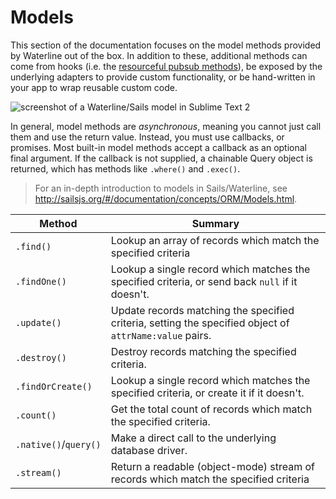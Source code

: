 # Models

This section of the documentation focuses on the model methods provided by Waterline out of the box.  In addition to these, additional methods can come from hooks (i.e. the [resourceful pubsub methods]()), be exposed by the underlying adapters to provide custom functionality, or be hand-written in your app to wrap reusable custom code.

![screenshot of a Waterline/Sails model in Sublime Text 2](http://i.imgur.com/8uRlFi8.png)

In general, model methods are _asynchronous_, meaning you cannot just call them and use the return value.  Instead, you must use callbacks, or promises.
Most built-in model methods accept a callback as an optional final argument. If the callback is not supplied, a chainable Query object is returned, which has methods like `.where()` and `.exec()`.


<!-- ![screenshot of the api/models/ folder in a text editor](http://i.imgur.com/xdTZpKT.png) -->

> For an in-depth introduction to models in Sails/Waterline, see <a href="http://sailsjs.org/#/documentation/concepts/ORM/Models.html">http://sailsjs.org/#/documentation/concepts/ORM/Models.html</a>.


 Method                | Summary
 --------------------- | ------------------------------------------------------------------------
 `.find()`             | Lookup an array of records which match the specified criteria
 `.findOne()`          | Lookup a single record which matches the specified criteria, or send back `null` if it doesn't.
 `.update()`           | Update records matching the specified criteria, setting the specified object of `attrName:value` pairs.
 `.destroy()`          | Destroy records matching the specified criteria.
 `.findOrCreate()`     | Lookup a single record which matches the specified criteria, or create it if it doesn't.
 `.count()`            | Get the total count of records which match the specified criteria.
 `.native()`/`query()` | Make a direct call to the underlying database driver.
 `.stream()`           | Return a readable (object-mode) stream of records which match the specified criteria

<docmeta name="uniqueID" value="Models537291">
<docmeta name="displayName" value="Models">

